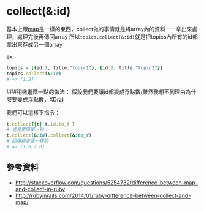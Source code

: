 # collect(&:id)


基本上跟[map](../../chapter3-ruby/map.md)是一樣的東西，collect做的事情就是將array內的資料一一拿出來處理，處理完後再傳回array
所以`topics.collect(&:id)`就是把topics內所有的id都拿出來存成另一個array

ex:
```ruby
topics = [{id:1, title:"topic1"}, {id:2, title:"topic2"}]
topics.collect(&:id)
# => [1,2]
```

###稍微進階一點的做法：
假設我們要讓id都變成浮點數(雖然我想不到理由為什麼要變成浮點數，XDrz)

我們可以這樣下指令：

```ruby
t.collect{|t| t.id.to_f }
# 或是更簡單一點：
t.collect(&:id).collect(&:to_f)
# 回傳都會是一樣的
# => [1.0,2.0]
```

## 參考資料

* http://stackoverflow.com/questions/5254732/difference-between-map-and-collect-in-ruby
* http://rubyinrails.com/2014/01/ruby-difference-between-collect-and-map/

